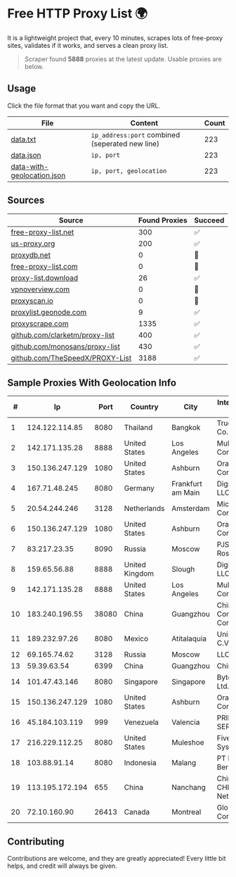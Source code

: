 
# Free HTTP Proxy List 🌍

It is a lightweight project that, every 10 minutes, scrapes lots of free-proxy sites, validates if it works, and serves a clean proxy list.


> Scraper found **5888** proxies at the latest update. Usable proxies are below.

## Usage

Click the file format that you want and copy the URL.


|File|Content|Count|
|----|-------|-----|
|[data.txt](https://raw.githubusercontent.com/themiralay/Proxy-List-World/master/data.txt)|`ip_address:port` combined (seperated new line)|223|
|[data.json](https://raw.githubusercontent.com/themiralay/Proxy-List-World/master/data.json)|`ip, port`|223|
|[data-with-geolocation.json](https://raw.githubusercontent.com/themiralay/Proxy-List-World/master/data-with-geolocation.json)|`ip, port, geolocation`|223|

## Sources

|Source|Found Proxies|Succeed|
|------|-------------|-------|
|[free-proxy-list.net](https://free-proxy-list.net)|300|✅|
|[us-proxy.org](https://www.us-proxy.org)|200|✅|
|[proxydb.net](http://proxydb.net)|0|🚫|
|[free-proxy-list.com](https://free-proxy-list.com/?page=&port=&type%5B%5D=http&type%5B%5D=https&up_time=0&search=Search)|0|🚫|
|[proxy-list.download](https://www.proxy-list.download/HTTP)|26|✅|
|[vpnoverview.com](https://vpnoverview.com/privacy/anonymous-browsing/free-proxy-servers)|0|🚫|
|[proxyscan.io](https://www.proxyscan.io)|0|🚫|
|[proxylist.geonode.com](https://proxylist.geonode.com/api/proxy-list?limit=300&page=1&sort_by=lastChecked&sort_type=desc&protocols=http,https)|9|✅|
|[proxyscrape.com](https://api.proxyscrape.com/v2/?request=displayproxies&protocol=http&timeout=10000&country=all&ssl=all&anonymity=all)|1335|✅|
|[github.com/clarketm/proxy-list](https://raw.githubusercontent.com/clarketm/proxy-list/master/proxy-list-raw.txt)|400|✅|
|[github.com/monosans/proxy-list](https://raw.githubusercontent.com/monosans/proxy-list/main/proxies/http.txt)|430|✅|
|[github.com/TheSpeedX/PROXY-List](https://raw.githubusercontent.com/TheSpeedX/PROXY-List/master/http.txt)|3188|✅|


## Sample Proxies With Geolocation Info

|#|Ip|Port|Country|City|Internet Service Provider|
|-|--|----|-------|----|-------------------------|
|1|124.122.114.85|8080|Thailand|Bangkok|True Internet Co., Ltd.|
|2|142.171.135.28|8888|United States|Los Angeles|Multacom Corporation|
|3|150.136.247.129|1080|United States|Ashburn|Oracle Corporation|
|4|167.71.48.245|8080|Germany|Frankfurt am Main|DigitalOcean, LLC|
|5|20.54.244.246|3128|Netherlands|Amsterdam|Microsoft Corporation|
|6|150.136.247.129|1080|United States|Ashburn|Oracle Corporation|
|7|83.217.23.35|8090|Russia|Moscow|PJSC Rostelecom|
|8|159.65.56.88|8888|United Kingdom|Slough|DigitalOcean, LLC|
|9|142.171.135.28|8888|United States|Los Angeles|Multacom Corporation|
|10|183.240.196.55|38080|China|Guangzhou|China Mobile Communications Corporation|
|11|189.232.97.26|8080|Mexico|Atitalaquia|Uninet S.A. de C.V.|
|12|69.165.74.62|3128|Russia|Moscow|LLC Baxet|
|13|59.39.63.54|6399|China|Guangzhou|Chinanet|
|14|101.47.43.146|8080|Singapore|Singapore|Byteplus Pte. Ltd.|
|15|150.136.247.129|1080|United States|Ashburn|Oracle Corporation|
|16|45.184.103.119|999|Venezuela|Valencia|PRINTER-NET-SERVICE, C.A.|
|17|216.229.112.25|8080|United States|Muleshoe|Five Area Systems, LLC|
|18|103.88.91.14|8080|Indonesia|Malang|PT Paket Switch Bersama|
|19|113.195.172.194|655|China|Nanchang|China Unicom CHINA169 Network|
|20|72.10.160.90|26413|Canada|Montreal|GloboTech Communications|



## Contributing

Contributions are welcome, and they are greatly appreciated! Every
little bit helps, and credit will always be given.

